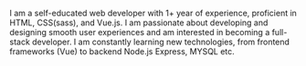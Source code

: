 
<p>I am a self-educated web developer with 1+ year of experience, proficient in HTML, CSS(sass), and Vue.js. I am passionate about developing and designing smooth user experiences and am interested in becoming a full-stack developer. I am constantly learning new technologies, from frontend frameworks (Vue) to backend Node.js Express, MYSQL etc. </p>


 

